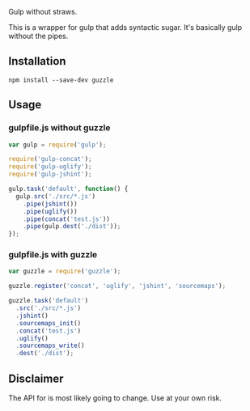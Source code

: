 Gulp without straws.

This is a wrapper for gulp that adds syntactic sugar. It's basically gulp without the pipes.

## Installation
```
npm install --save-dev guzzle
```

## Usage

### gulpfile.js without guzzle

```javascript
var gulp = require('gulp');

require('gulp-concat');
require('gulp-uglify');
require('gulp-jshint');

gulp.task('default', function() {
  gulp.src('./src/*.js')
    .pipe(jshint())
    .pipe(uglify())
    .pipe(concat('test.js'))
    .pipe(gulp.dest('./dist'));
});
```

### gulpfile.js with guzzle

```javascript
var guzzle = require('guzzle');

guzzle.register('concat', 'uglify', 'jshint', 'sourcemaps');

guzzle.task('default')
  .src('./src/*.js')
  .jshint()
  .sourcemaps_init()
  .concat('test.js')
  .uglify()
  .sourcemaps_write()
  .dest('./dist');
```

## Disclaimer

The API for is most likely going to change. Use at your own risk.
